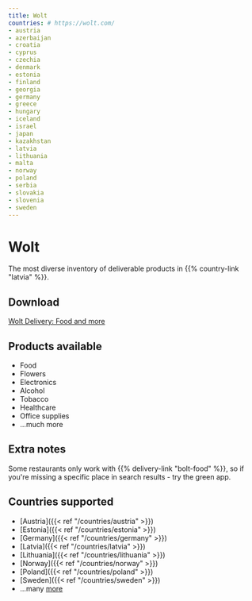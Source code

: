 ```yaml
---
title: Wolt
countries: # https://wolt.com/
- austria
- azerbaijan
- croatia
- cyprus
- czechia
- denmark
- estonia
- finland
- georgia
- germany
- greece
- hungary
- iceland
- israel
- japan
- kazakhstan
- latvia
- lithuania
- malta
- norway
- poland
- serbia
- slovakia
- slovenia
- sweden
---
```


# Wolt
The most diverse inventory of deliverable products in {{% country-link "latvia" %}}.

## Download
[Wolt Delivery: Food and more](https://wolt.com/)

## Products available
- Food
- Flowers
- Electronics
- Alcohol
- Tobacco
- Healthcare
- Office supplies
- ...much more

## Extra notes
Some restaurants only work with {{% delivery-link "bolt-food" %}}, so if you're missing a specific place in search results - try the green app.

## Countries supported
- [Austria]({{< ref "/countries/austria" >}})
- [Estonia]({{< ref "/countries/estonia" >}})
- [Germany]({{< ref "/countries/germany" >}})
- [Latvia]({{< ref "/countries/latvia" >}})
- [Lithuania]({{< ref "/countries/lithuania" >}})
- [Norway]({{< ref "/countries/norway" >}})
- [Poland]({{< ref "/countries/poland" >}})
- [Sweden]({{< ref "/countries/sweden" >}})
- ...many [more](https://wolt.com/) 

